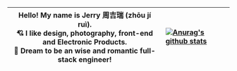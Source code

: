 |   Hello! My name is Jerry 周吉瑞 (zhōu jí ruì).<br />💘 I like design, photography, front-end and Electronic Products.<br />🚀 Dream to be an wise and romantic full-stack engineer!   | [![Anurag's github stats](https://github-readme-stats.vercel.app/api?username=JERRY-Z-J-R&theme=vue&hide=contribs&show_icons=true&include_all_commits=true)](https://github.com/anuraghazra/github-readme-stats) |
| ---- | :----------------------------------------------------------- |


